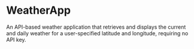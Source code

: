 # WeatherApp
An API-based weather application that retrieves and displays the current and daily weather for a user-specified latitude and longitude, requiring no API key.
